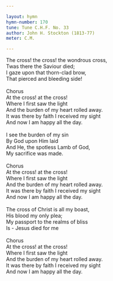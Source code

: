 ```yaml
---

layout: hymn
hymn-number: 170
tune: Tune C.H.F. No. 33
author: John H. Stockton (1813-77)
meter: C.M.

---
```

The cross! the cross! the wondrous cross,<br>Twas there the Saviour died;<br>I gaze upon that thorn-clad brow,<br>That pierced and bleeding side!<br><br>Chorus<br>At the cross! at the cross!<br>Where I first saw the light<br>And the burden of my heart rolled away.<br>It was there by faith I received my sight<br>And now I am happy all the day.<br><br>I see the burden of my sin<br>By God upon Him laid<br>And He, the spotless Lamb of God,<br>My sacrifice was made.<br><br>Chorus<br>At the cross! at the cross!<br>Where I first saw the light<br>And the burden of my heart rolled away.<br>It was there by faith I received my sight<br>And now I am happy all the day.<br><br>The cross of Christ is all my boast,<br>His blood my only plea;<br>My passport to the realms of bliss<br>Is - Jesus died for me<br><br>Chorus<br>At the cross! at the cross!<br>Where I first saw the light<br>And the burden of my heart rolled away.<br>It was there by faith I received my sight<br>And now I am happy all the day.<br><br><br>
